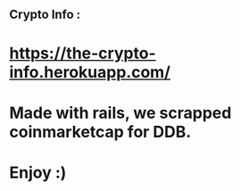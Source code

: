 ## Crypto Info :

# https://the-crypto-info.herokuapp.com/

# Made with rails, we scrapped coinmarketcap for DDB.

# Enjoy :)
